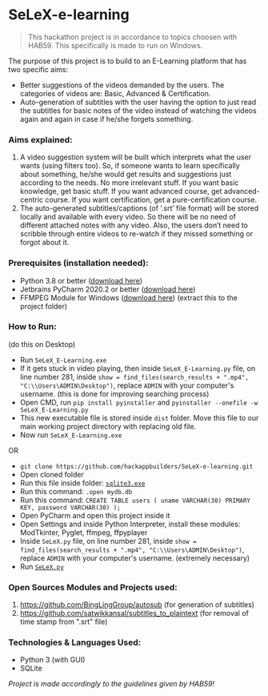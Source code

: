 # SeLeX-e-learning

> This hackathon project is in accordance to topics choosen with HAB59. This specifically is made to run on Windows.

The purpose of this project is to build to an E-Learning platform that has two specific aims:
* Better suggestions of the videos demanded by the users. The categories of videos are: Basic, Advanced & Certification.
* Auto-generation of subtitles with the user having the option to just read the subtitles for basic notes of the video instead of watching the videos again and again in case if he/she forgets something.

### Aims explained:
1. A video suggestion system will be built which interprets what the user wants (using filters too). So, if someone wants to learn specifically about something, he/she would get results and suggestions just according to the needs. No more irrelevant stuff. If you want basic knowledge, get basic stuff. If you want advanced course, get advanced-centric course. If you want certification, get a pure-certification course.
2. The auto-generated subtitles/captions (of ‘.srt’ file format) will be stored locally and available with every video. So there will be no need of different attached notes with any video. Also, the users don’t need to scribble through entire videos to re-watch if they missed something or forgot about it.


### Prerequisites (installation needed):
* Python 3.8 or better ([download here](https://www.python.org/downloads/windows/))
* Jetbrains PyCharm 2020.2 or better ([download here](https://www.jetbrains.com/pycharm/download/#section=windows))
* FFMPEG Module for Windows ([download here](https://ffmpeg.zeranoe.com/builds/)) (extract this to the project folder)

### How to Run: 
(do this on Desktop)
* Run `SeLeX_E-Learning.exe`
* If it gets stuck in video playing, then inside `SeLeX_E-Learning.py` file, on line number 281, inside `show = find_files(search_results + ".mp4", "C:\\Users\ADMIN\Desktop")`, replace `ADMIN` with your computer's username. (this is done for improving searching process)
* Open CMD, run `pip install pyinstaller` and `pyinstaller --onefile -w SeLeX_E-Learning.py`
* This new executable file is stored inside `dist` folder. Move this file to our main working project directory with replacing old file.
* Now run `SeLeX_E-Learning.exe`

OR


* `git clone https://github.com/hackappbuilders/SeLeX-e-learning.git`
* Open cloned folder
* Run this file inside folder: [`sqlite3.exe`](https://github.com/hackappbuilders/SeLeX-e-learning/blob/master/sqlite3.exe)
* Run this command: `.open mydb.db`
* Run this command: `CREATE TABLE users ( uname VARCHAR(30) PRIMARY KEY, password VARCHAR(30) );`
* Open PyCharm and open this project inside it
* Open Settings and inside Python Interpreter, install these modules: ModTkinter, Pyglet, ffmpeg, ffpyplayer
* Inside `SeLeX.py` file, on line number 281, inside `show = find_files(search_results + ".mp4", "C:\\Users\ADMIN\Desktop")`, replace `ADMIN` with your computer's username. (extremely necessary)
* Run [`SeLeX.py`](https://github.com/hackappbuilders/SeLeX-e-learning/blob/master/SeLeX.py)

### Open Sources Modules and Projects used:
1. https://github.com/BingLingGroup/autosub (for generation of subtitles)
2. https://github.com/satwikkansal/subtitles_to_plaintext (for removal of time stamp from ".srt" file)

### Technologies & Languages Used:
* Python 3 (with GUI)
* SQLite

_Project is made accordingly to the guidelines given by HAB59!_
